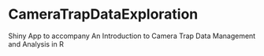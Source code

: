 # CameraTrapDataExploration
Shiny App to accompany An Introduction to Camera Trap Data Management and Analysis in R
